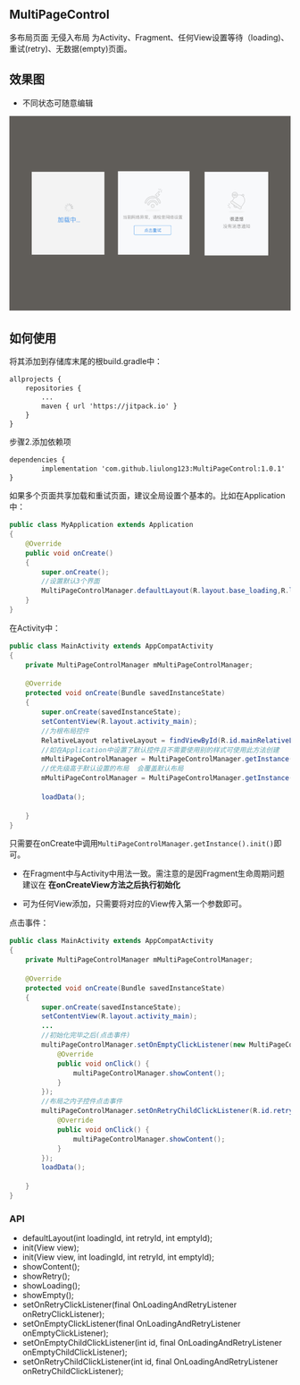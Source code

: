 ## MultiPageControl
多布局页面 无侵入布局 为Activity、Fragment、任何View设置等待（loading)、重试(retry)、无数据(empty)页面。



## 效果图

* 不同状态可随意编辑

<img src="imgs/effectpicture.png" />



## 如何使用

将其添加到存储库末尾的根build.gradle中：

	allprojects {
		repositories {
			...
			maven { url 'https://jitpack.io' }
		}
	}

步骤2.添加依赖项

	dependencies {
	        implementation 'com.github.liulong123:MultiPageControl:1.0.1'
	}




如果多个页面共享加载和重试页面，建议全局设置个基本的。比如在Application中：

```java
public class MyApplication extends Application
{
    @Override
    public void onCreate()
    {
        super.onCreate();
        //设置默认3个界面
        MultiPageControlManager.defaultLayout(R.layout.base_loading,R.layout.base_retry,R.layout.base_empty);
    }
}
```

在Activity中：

```java
public class MainActivity extends AppCompatActivity
{
    private MultiPageControlManager mMultiPageControlManager;

    @Override
    protected void onCreate(Bundle savedInstanceState)
    {
        super.onCreate(savedInstanceState);
        setContentView(R.layout.activity_main);
        //为根布局控件
        RelativeLayout relativeLayout = findViewById(R.id.mainRelativeLayout);
        //如在Application中设置了默认控件且不需要使用别的样式可使用此方法创建
        mMultiPageControlManager = MultiPageControlManager.getInstance().init(relativeLayout);
        //优先级高于默认设置的布局  会覆盖默认布局
        mMultiPageControlManager = MultiPageControlManager.getInstance().init(relativeLayout,R.layout.base_loading,R.layout.base_retry,R.layout.base_empty);

        loadData();

    }
}
```

只需要在onCreate中调用`MultiPageControlManager.getInstance().init()`即可。

* 在Fragment中与Activity中用法一致。需注意的是因Fragment生命周期问题建议在 **在onCreateView方法之后执行初始化**

* 可为任何View添加，只需要将对应的View传入第一个参数即可。

点击事件：

```java
public class MainActivity extends AppCompatActivity
{
    private MultiPageControlManager mMultiPageControlManager;

    @Override
    protected void onCreate(Bundle savedInstanceState)
    {
        super.onCreate(savedInstanceState);
        setContentView(R.layout.activity_main);
        ...
        //初始化完毕之后(点击事件)
        multiPageControlManager.setOnEmptyClickListener(new MultiPageControlManager.OnLoadingAndRetryListener() {
            @Override
            public void onClick() {
                multiPageControlManager.showContent();
            }
        });
        //布局之内子控件点击事件
        multiPageControlManager.setOnRetryChildClickListener(R.id.retryButton, new MultiPageControlManager.OnLoadingAndRetryListener() {
            @Override
            public void onClick() {
                multiPageControlManager.showContent();
            }
        });
        loadData();

    }
}
```


### API

* defaultLayout(int loadingId, int retryId, int emptyId);
* init(View view);
* init(View view, int loadingId, int retryId, int emptyId);
* showContent();
* showRetry();
* showLoading();
* showEmpty();
* setOnRetryClickListener(final OnLoadingAndRetryListener onRetryClickListener);
* setOnEmptyClickListener(final OnLoadingAndRetryListener onEmptyClickListener);
* setOnEmptyChildClickListener(int id, final OnLoadingAndRetryListener onEmptyChildClickListener);
* setOnRetryChildClickListener(int id, final OnLoadingAndRetryListener onRetryChildClickListener);